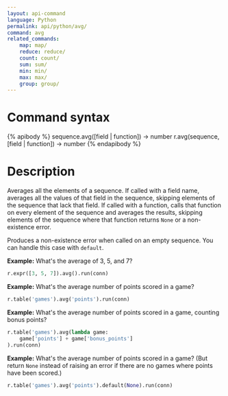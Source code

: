 ```yaml
---
layout: api-command
language: Python
permalink: api/python/avg/
command: avg
related_commands:
    map: map/
    reduce: reduce/
    count: count/
    sum: sum/
    min: min/
    max: max/
    group: group/
---
```


# Command syntax #

{% apibody %}
sequence.avg([field | function]) &rarr; number
r.avg(sequence, [field | function]) &rarr; number
{% endapibody %}

# Description #

Averages all the elements of a sequence.  If called with a field name,
averages all the values of that field in the sequence, skipping
elements of the sequence that lack that field.  If called with a
function, calls that function on every element of the sequence and
averages the results, skipping elements of the sequence where that
function returns `None` or a non-existence error.

Produces a non-existence error when called on an empty sequence.  You
can handle this case with `default`.

__Example:__ What's the average of 3, 5, and 7?

```py
r.expr([3, 5, 7]).avg().run(conn)
```

__Example:__ What's the average number of points scored in a game?

```py
r.table('games').avg('points').run(conn)
```

__Example:__ What's the average number of points scored in a game,
counting bonus points?

```py
r.table('games').avg(lambda game:
    game['points'] + game['bonus_points']
).run(conn)
```

__Example:__ What's the average number of points scored in a game?
(But return `None` instead of raising an error if there are no games where
points have been scored.)

```py
r.table('games').avg('points').default(None).run(conn)
```
